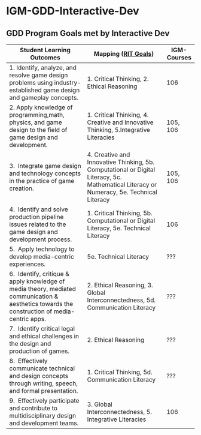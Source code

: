 # IGM-GDD-Interactive-Dev

## GDD Program Goals met by Interactive Dev


Student Learning Outcomes | Mapping ([RIT Goals](https://www.rit.edu/academicaffairs/outcomes/institutional-assessment/essential-outcomes)) | IGM-Courses
--- | --- | ---
1.&nbsp;Identify, analyze, and resolve game design problems using industry-established game design and gameplay concepts. | 1. Critical Thinking, 2. Ethical Reasoning | 106
2.&nbsp;Apply knowledge of programming,math, physics, and game design to the field of game design and development. | 1. Critical Thinking, 4. Creative and Innovative Thinking, 5.Integrative Literacies | 105, 106
3.&nbsp; Integrate game design and technology concepts in the practice of game creation. | 4. Creative and Innovative Thinking, 5b. Computational or Digital Literacy, 5c. Mathematical Literacy or Numeracy, 5e. Technical Literacy | 105, 106
4.&nbsp; Identify and solve production pipeline issues related to the game design and development process. | 1. Critical Thinking, 5b. Computational or Digital Literacy, 5e. Technical Literacy | 106
5.&nbsp; Apply technology to develop media-centric experiences. | 5e. Technical Literacy | ???
6.&nbsp; Identify, critique & apply knowledge of media theory, mediated communication & aesthetics towards the construction of media-centric apps. | 2. Ethical Reasoning, 3. Global Interconnectedness, 5d. Communication Literacy | ???
7.&nbsp; Identify critical legal and ethical challenges in the design and production of games. | 2. Ethical Reasoning | ???
8.&nbsp; Effectively communicate technical and design concepts through writing, speech, and formal presentation. | 1. Critical Thinking, 5d. Communication Literacy | ???
9.&nbsp; Effectively participate and contribute to multidisciplinary design and development teams. | 3. Global Interconnectedness, 5. Integrative Literacies | 106
